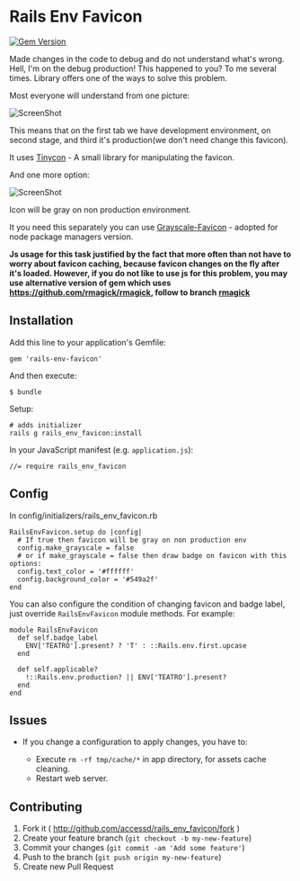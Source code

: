 Rails Env Favicon
================================

[![Gem Version](https://badge.fury.io/rb/rails-env-favicon.svg)](http://badge.fury.io/rb/rails-env-favicon)

Made changes in the code to debug and do not understand what's wrong.
Hell, I'm on the debug production! This happened to you? To me several times.
Library offers one of the ways to solve this problem.

Most everyone will understand from one picture:

![ScreenShot](https://raw.github.com/accessd/rails-env-favicon/master/doc/img/sample.png)

This means that on the first tab we have development environment, on second stage, and third it's production(we don't need change this favicon).

It uses [Tinycon](https://github.com/tommoor/tinycon) - A small library for manipulating the favicon.

And one more option:

![ScreenShot](https://raw.github.com/accessd/rails-env-favicon/master/doc/img/sample-grayscale.png)

Icon will be gray on non production environment.

It you need this separately you can use [Grayscale-Favicon](https://github.com/khusnetdinov/grayscale-favicon) - adopted for node package managers version.

__Js usage for this task justified by the fact that more often than not have to worry about favicon caching, because favicon changes on the fly after it's loaded. However, if you do not like to use js for this problem, you may use alternative version of gem which uses https://github.com/rmagick/rmagick, follow to branch [rmagick](https://github.com/accessd/rails-env-favicon/tree/rmagick)__

Installation
------------

Add this line to your application's Gemfile:

    gem 'rails-env-favicon'

And then execute:

    $ bundle

Setup:

    # adds initializer
    rails g rails_env_favicon:install

In your JavaScript manifest (e.g. `application.js`):

    //= require rails_env_favicon

Config
------------

In config/initializers/rails_env_favicon.rb

    RailsEnvFavicon.setup do |config|
      # If true then favicon will be gray on non production env
      config.make_grayscale = false
      # or if make_grayscale = false then draw badge on favicon with this options:
      config.text_color = '#ffffff'
      config.background_color = '#549a2f'
    end

You can also configure the condition of changing favicon and badge label, just override `RailsEnvFavicon` module methods. For example:

    module RailsEnvFavicon
      def self.badge_label
        ENV['TEATRO'].present? ? 'T' : ::Rails.env.first.upcase
      end

      def self.applicable?
        !::Rails.env.production? || ENV['TEATRO'].present?
      end
    end

Issues
-------------

  * If you change a configuration to apply changes, you have to:

    * Execute `rm -rf tmp/cache/*` in app directory, for assets cache cleaning.
    * Restart web server.

Contributing
-------------

1. Fork it ( http://github.com/accessd/rails_env_favicon/fork )
2. Create your feature branch (`git checkout -b my-new-feature`)
3. Commit your changes (`git commit -am 'Add some feature'`)
4. Push to the branch (`git push origin my-new-feature`)
5. Create new Pull Request
